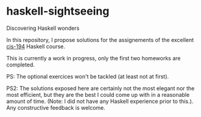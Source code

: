 # haskell-sightseeing
Discovering Haskell wonders

In this repository, I propose solutions for the assignements of the excellent [cis-194](http://www.seas.upenn.edu/~cis194/spring13/) Haskell course.

This is currently a work in progress, only the first two homeworks are completed.

PS: The optional exercices won't be tackled (at least not at first).

PS2: The solutions exposed here are certainly not the most elegant nor the most efficient, but they are the best I could come up with in a reasonable amount of time.
(Note: I did not have any Haskell experience prior to this.). Any constructive feedback is welcome.
